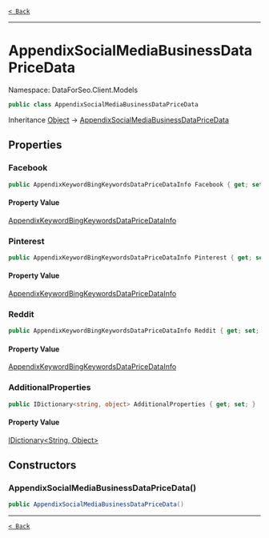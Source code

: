 [`< Back`](./)

---

# AppendixSocialMediaBusinessDataPriceData

Namespace: DataForSeo.Client.Models

```csharp
public class AppendixSocialMediaBusinessDataPriceData
```

Inheritance [Object](https://docs.microsoft.com/en-us/dotnet/api/system.object) → [AppendixSocialMediaBusinessDataPriceData](./dataforseo.client.models.appendixsocialmediabusinessdatapricedata)

## Properties

### **Facebook**

```csharp
public AppendixKeywordBingKeywordsDataPriceDataInfo Facebook { get; set; }
```

#### Property Value

[AppendixKeywordBingKeywordsDataPriceDataInfo](./dataforseo.client.models.appendixkeywordbingkeywordsdatapricedatainfo)<br>

### **Pinterest**

```csharp
public AppendixKeywordBingKeywordsDataPriceDataInfo Pinterest { get; set; }
```

#### Property Value

[AppendixKeywordBingKeywordsDataPriceDataInfo](./dataforseo.client.models.appendixkeywordbingkeywordsdatapricedatainfo)<br>

### **Reddit**

```csharp
public AppendixKeywordBingKeywordsDataPriceDataInfo Reddit { get; set; }
```

#### Property Value

[AppendixKeywordBingKeywordsDataPriceDataInfo](./dataforseo.client.models.appendixkeywordbingkeywordsdatapricedatainfo)<br>

### **AdditionalProperties**

```csharp
public IDictionary<string, object> AdditionalProperties { get; set; }
```

#### Property Value

[IDictionary&lt;String, Object&gt;](https://docs.microsoft.com/en-us/dotnet/api/system.collections.generic.idictionary-2)<br>

## Constructors

### **AppendixSocialMediaBusinessDataPriceData()**

```csharp
public AppendixSocialMediaBusinessDataPriceData()
```

---

[`< Back`](./)
